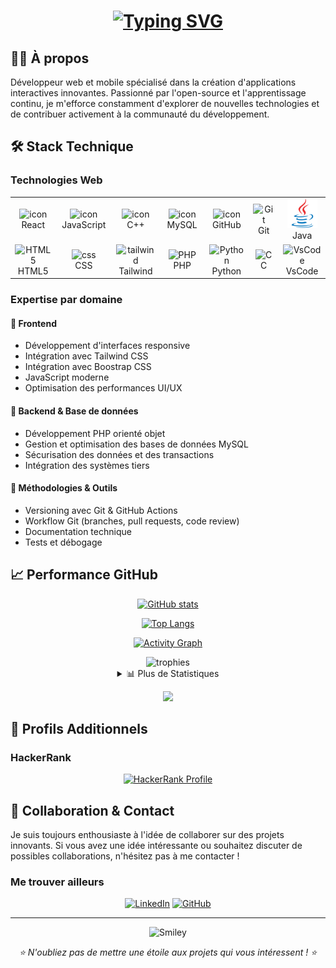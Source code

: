 <h1 align="center">
    <a href="https://git.io/typing-svg">
        <img src="https://readme-typing-svg.herokuapp.com?font=Fira+Code&weight=600&size=35&duration=4000&pause=1000&color=4298d1&center=true&vCenter=true&random=false&width=800&height=70&lines=LABIT+AYOUB;D%C3%A9veloppeur+Web+Full+Stack;Passionn%C3%A9+par+l'innovation" alt="Typing SVG"/>
    </a>
</h1>

## 👨‍💻 À propos

Développeur web et mobile spécialisé dans la création d'applications interactives innovantes. Passionné par l'open-source et l'apprentissage continu, je m'efforce constamment d'explorer de nouvelles technologies et de contribuer activement à la communauté du développement.

## 🛠️ Stack Technique

### Technologies Web
<table align="center">
  <tr>
    <td align="center" width="96">
        <img src="https://techstack-generator.vercel.app/react-icon.svg" alt="icon" width="65" height="65" />
      <br>React
    </td>
    <td align="center" width="96">
        <img src="https://techstack-generator.vercel.app/js-icon.svg" alt="icon" width="65" height="65" />
      <br>JavaScript
    </td>
    <td align="center" width="96">
        <img src="https://techstack-generator.vercel.app/cpp-icon.svg" alt="icon" width="65" height="65" />
      <br>C++
    </td>
    <td align="center" width="96">
        <img src="https://techstack-generator.vercel.app/mysql-icon.svg" alt="icon" width="65" height="65" />
      <br>MySQL
    </td>
    <td align="center" width="96">
        <img src="https://techstack-generator.vercel.app/github-icon.svg" alt="icon" width="65" height="65" />
      <br>GitHub
    </td>
    <td align="center" width="96">
        <img src="https://user-images.githubusercontent.com/25181517/192108372-f71d70ac-7ae6-4c0d-8395-51d8870c2ef0.png" width="48" height="48" alt="Git" />
      <br>Git
    </td>
    <td align="center" width="96">
        <img src="https://raw.githubusercontent.com/devicons/devicon/master/icons/java/java-original.svg" width="48" height="48" alt="java" />
      <br>Java
    </td>
  </tr>
  <tr>
    <td align="center" width="96">
        <img src="https://skillicons.dev/icons?i=html" width="48" height="48" alt="HTML5" />
      <br>HTML5
    </td>
    <td align="center" width="96">
        <img src="https://skillicons.dev/icons?i=css" width="48" height="48" alt="css" />
      <br>CSS
    </td>
    <td align="center" width="96">
        <img src="https://skillicons.dev/icons?i=tailwind" width="48" height="48" alt="tailwind" />
      <br>Tailwind
    </td>
    <td align="center" width="96">
        <img src="https://skillicons.dev/icons?i=php" width="48" height="48" alt="PHP" />
      <br>PHP
    </td>
    <td align="center" width="96">
        <img src="https://skillicons.dev/icons?i=python" width="48" height="48" alt="Python" />
      <br>Python
    </td>
    <td align="center" width="96">
        <img src="https://skillicons.dev/icons?i=c" width="48" height="48" alt="C" />
      <br>C
    </td>
    <td align="center" width="96">
        <img src="https://skillicons.dev/icons?i=vscode" width="48" height="48" alt="VsCode" />
      <br>VsCode
    </td>
  </tr>
</table>

### Expertise par domaine

#### 🎨 Frontend
- Développement d'interfaces responsive
- Intégration avec Tailwind CSS
- Intégration avec Boostrap CSS
- JavaScript moderne
- Optimisation des performances UI/UX

#### 💽 Backend & Base de données
- Développement PHP orienté objet
- Gestion et optimisation des bases de données MySQL
- Sécurisation des données et des transactions
- Intégration des systèmes tiers

#### 🔧 Méthodologies & Outils
- Versioning avec Git & GitHub Actions
- Workflow Git (branches, pull requests, code review)
- Documentation technique
- Tests et débogage

## 📈 Performance GitHub

<div align="center">

<!-- Stats de base -->
[![GitHub stats](https://github-readme-stats.vercel.app/api?username=labitayoub&show_icons=true&theme=tokyonight&hide_border=true&include_all_commits=true&count_private=true)](https://github.com/labitayoub)

<!-- Langages les plus utilisés -->
[![Top Langs](https://github-readme-stats.vercel.app/api/top-langs/?username=labitayoub&layout=compact&theme=tokyonight&hide_border=true&langs_count=8)](https://github.com/labitayoub)

<!-- Graphique des contributions -->
[![Activity Graph](https://github-readme-activity-graph.vercel.app/graph?username=labitayoub&theme=tokyo-night&hide_border=true&custom_title=Graphique%20des%20Contributions)](https://github.com/labitayoub)

<!-- Trophées -->
<img src="https://github-profile-trophy.vercel.app/?username=labitayoub&theme=tokyonight&no-frame=true&margin-w=4&row=1" alt="trophies"/>

<!-- Statistiques détaillées -->
<details>
<summary>📊 Plus de Statistiques</summary>

<!-- Stats Wakatime si configuré -->
[![wakatime stats](https://github-readme-stats.vercel.app/api/wakatime?username=labitayoub&theme=tokyonight&hide_border=true)](https://wakatime.com/@labitayoub)

<!-- Badges de stats -->
![](https://github-profile-summary-cards.vercel.app/api/cards/profile-details?username=labitayoub&theme=tokyonight)
![](https://github-profile-summary-cards.vercel.app/api/cards/repos-per-language?username=labitayoub&theme=tokyonight)
![](https://github-profile-summary-cards.vercel.app/api/cards/most-commit-language?username=labitayoub&theme=tokyonight)
![](https://github-profile-summary-cards.vercel.app/api/cards/stats?username=labitayoub&theme=tokyonight)
![](https://github-profile-summary-cards.vercel.app/api/cards/productive-time?username=labitayoub&theme=tokyonight)

</details>

<!-- Compteur de visiteurs -->
![](https://komarev.com/ghpvc/?username=labitayoub&color=blue&style=flat-square&label=Visiteurs)

</div>

## 🌟 Profils Additionnels

### HackerRank
<div align="center">
  <a href="https://www.hackerrank.com/profile/labitayoub" target="_blank">
    <img height="50" src="https://hrcdn.net/community-frontend/assets/favicon-ddc852f75a.png" alt="HackerRank Profile">
  </a>
</div>

## 🤝 Collaboration & Contact

Je suis toujours enthousiaste à l'idée de collaborer sur des projets innovants. Si vous avez une idée intéressante ou souhaitez discuter de possibles collaborations, n'hésitez pas à me contacter !

### Me trouver ailleurs

<div align="center">

[![LinkedIn](https://img.shields.io/badge/LinkedIn-labitayoub-0077B5?style=for-the-badge&logo=linkedin)](https://www.linkedin.com/in/labitayoub/)
[![GitHub](https://img.shields.io/badge/GitHub-labitayoub-181717?style=for-the-badge&logo=github)](https://github.com/labitayoub)

</div>

---

<div align="center">
  <img src="https://github.com/fnky/fnky/raw/fnky/img/smile.gif" alt="Smiley" width="60">
  
  *⭐ N'oubliez pas de mettre une étoile aux projets qui vous intéressent ! ⭐*
</div>
